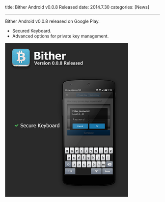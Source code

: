title: Bither Android v0.0.8 Released
date: 2014.7.30
categories: [News]

---

Bither Android v0.0.8 released on Google Play.

<!-- more -->

* Secured Keyboard.
* Advanced options for private key management.

![](/images/news/bither-android-release-0.0.8.jpeg)